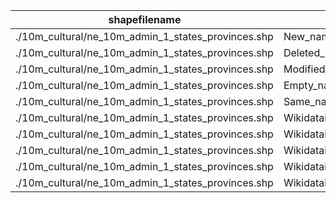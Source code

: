 shapefilename                                       |  var                     |  value
----------------------------------------------------|--------------------------|-------
./10m_cultural/ne_10m_admin_1_states_provinces.shp  |  New_name                |  742
./10m_cultural/ne_10m_admin_1_states_provinces.shp  |  Deleted_name            |  2
./10m_cultural/ne_10m_admin_1_states_provinces.shp  |  Modified_name           |  749
./10m_cultural/ne_10m_admin_1_states_provinces.shp  |  Empty_name              |  5128
./10m_cultural/ne_10m_admin_1_states_provinces.shp  |  Same_name               |  84288
./10m_cultural/ne_10m_admin_1_states_provinces.shp  |  Wikidataid_redirected   |  0
./10m_cultural/ne_10m_admin_1_states_provinces.shp  |  Wikidataid_notfound     |  0
./10m_cultural/ne_10m_admin_1_states_provinces.shp  |  Wikidataid_null         |  265
./10m_cultural/ne_10m_admin_1_states_provinces.shp  |  Wikidataid_notnull      |  4329
./10m_cultural/ne_10m_admin_1_states_provinces.shp  |  Wikidataid_badformated  |  0
